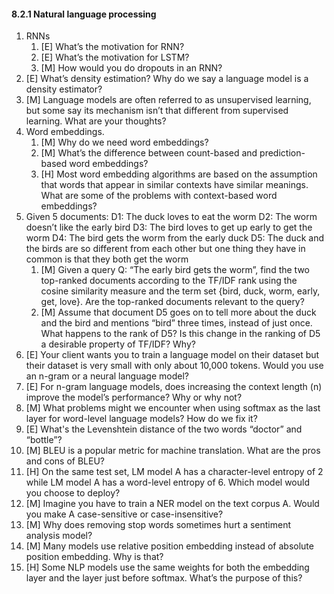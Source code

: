 #### 8.2.1 Natural language processing

1. RNNs
    1. [E] What’s the motivation for RNN?
    1. [E] What’s the motivation for LSTM?
    1. [M] How would you do dropouts in an RNN?
2. [E] What’s density estimation? Why do we say a language model is a density estimator?
3. [M] Language models are often referred to as unsupervised learning, but some say its mechanism isn’t that different from supervised learning. What are your thoughts?
4. Word embeddings.
    1. [M] Why do we need word embeddings?
    1. [M] What’s the difference between count-based and prediction-based word embeddings?
    1. [H] Most word embedding algorithms are based on the assumption that words that appear in similar contexts have similar meanings. What are some of the problems with context-based word embeddings?
5. Given 5 documents:
		D1: The duck loves to eat the worm
		D2: The worm doesn’t like the early bird
		D3: The bird loves to get up early to get the worm
		D4: The bird gets the worm from the early duck
		D5: The duck and the birds are so different from each other but one thing they have in common is that they both get the worm
    1. [M] Given a query Q: “The early bird gets the worm”, find the two top-ranked documents according to the TF/IDF rank using the cosine similarity measure and the term set {bird, duck, worm, early, get, love}.  Are the top-ranked documents relevant to the query?
    1. [M] Assume that document D5 goes on to tell more about the duck and the bird and mentions “bird” three times, instead of just once. What happens to the rank of D5? Is this change in the ranking of D5 a desirable property of TF/IDF? Why?
6. [E] Your client wants you to train a language model on their dataset but their dataset is very small with only about 10,000 tokens. Would you use an n-gram or a neural language model?
7. [E] For n-gram language models, does increasing the context length (n) improve the model’s performance? Why or why not?
8. [M] What problems might we encounter when using softmax as the last layer for word-level language models? How do we fix it?
9. [E] What's the Levenshtein distance of the two words “doctor” and “bottle”?
10. [M] BLEU is a popular metric for machine translation. What are the pros and cons of BLEU?
11. [H] On the same test set, LM model A has a character-level entropy of 2 while LM model A has a word-level entropy of 6. Which model would you choose to deploy?
12. [M] Imagine you have to train a NER model on the text corpus A. Would you make A case-sensitive or case-insensitive?
13. [M] Why does removing stop words sometimes hurt a sentiment analysis model?
14. [M] Many models use relative position embedding instead of absolute position embedding. Why is that?
15. [H] Some NLP models use the same weights for both the embedding layer and the layer just before softmax. What’s the purpose of this?